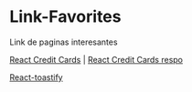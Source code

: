 # Link-Favorites
Link de paginas interesantes

[React Credit Cards](https://www.npmjs.com/package/react-credit-cards) | 
[React Credit Cards respo](https://github.com/amarofashion/react-credit-cards)

[React-toastify](https://fkhadra.github.io/react-toastify/introduction/)
